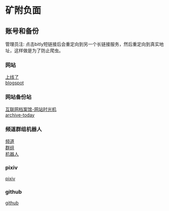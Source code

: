 # 矿附负面

<!--
**kuangfufumian/kuangfufumian** is a ✨ _special_ ✨ repository because its `README.md` (this file) appears on your GitHub profile.

Here are some ideas to get you started:

- 🔭 I’m currently working on ...
- 🌱 I’m currently learning ...
- 👯 I’m looking to collaborate on ...
- 🤔 I’m looking for help with ...
- 💬 Ask me about ...
- 📫 How to reach me: ...
- 😄 Pronouns: ...
- ⚡ Fun fact: ...
-->
## 账号和备份
管理员注: 点击bitly短链接后会重定向到另一个长链接服务，然后重定向到真实地址，这样做是为了防止爬虫。
### 网站
[上线了](https://bit.ly/3QKpQqW "上线了平台") <br>
[blogspot](https://bit.ly/3ZFtB52 "blogspot平台")
### 网站备份站
[互联网档案馆-网站时光机](https://bit.ly/3DctlAX "互联网档案馆的网页时光机平台") <br>
[archive-today](https://bit.ly/3kjENnn "私人资助的网页存档平台")
### 频道群组机器人
[频道](https://bit.ly/3DctlAX "频道") <br>
[群组](https://bit.ly/3H6dGnF "群组") <br>
[机器人](https://bit.ly/3P4t73n "机器人")
### pixiv
[pixiv](https://bit.ly/3ZDiFod "pixiv股份有限公司的平台")
### github
[github](https://bit.ly/3Xk0ker "微软的社区平台")
